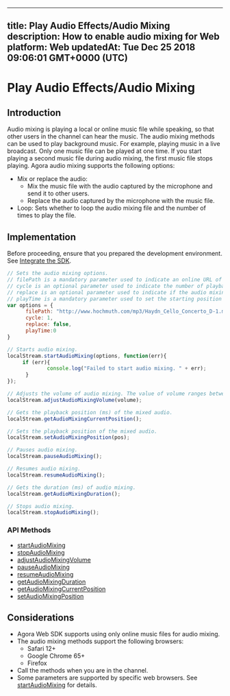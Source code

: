 
---
title: Play Audio Effects/Audio Mixing
description: How to enable audio mixing for Web
platform: Web
updatedAt: Tue Dec 25 2018 09:06:01 GMT+0000 (UTC)
---
# Play Audio Effects/Audio Mixing
## Introduction

Audio mixing is playing a local or online music file while speaking, so that other users in the channel can hear the music. The audio mixing methods can be used to play background music. For example, playing music in a live broadcast. Only one music file can be played at one time. If you start playing a second music file during audio mixing, the first music file stops playing.
Agora audio mixing supports the following options:

- Mix or replace the audio: 
	- Mix the music file with the audio captured by the microphone and send it to other users.
	- Replace the audio captured by the microphone with the music file.
- Loop: Sets whether to loop the audio mixing file and the number of times to play the file.

## Implementation
Before proceeding, ensure that you prepared the development environment. See [Integrate the SDK](../../en/Voice/web_prepare.md).

```javascript
// Sets the audio mixing options.
// filePath is a mandatory parameter used to indicate an online URL of the mixing audio.
// cycle is an optional parameter used to indicate the number of playback loops and it needs to be a positive integer. The web browser needs to be Google Chrome 65+.
// replace is an optional parameter used to indicate if the audio mixing replaces the original audio. 
// playTime is a mandatory parameter used to set the starting position of mixing audio playback. 0 means playing the mixing file from the beginning.
var options = {
      filePath: "http://www.hochmuth.com/mp3/Haydn_Cello_Concerto_D-1.mp3", 
      cycle: 1, 
      replace: false, 
      playTime:0 
}

// Starts audio mixing.
localStream.startAudioMixing(options, function(err){
     if (err){
             console.log("Failed to start audio mixing. " + err);
      }
});

// Adjusts the volume of audio mixing. The value of volume ranges between 1 and 100.
localStream.adjustAudioMixingVolume(volume);

// Gets the playback position (ms) of the mixed audio.
localStream.getAudioMixingCurrentPosition();

// Sets the playback position of the mixed audio.
localStream.setAudioMixingPosition(pos);

// Pauses audio mixing.
localStream.pauseAudioMixing();

// Resumes audio mixing.
localStream.resumeAudioMixing();

// Gets the duration (ms) of audio mixing. 
localStream.getAudioMixingDuration();

// Stops audio mixing.
localStream.stopAudioMixing();
```

### API Methods

- [startAudioMixing](https://docs.agora.io/en/Voice/API%20Reference/web/interfaces/agorartc.stream.html#startaudiomixing)
- [stopAudioMixing](https://docs.agora.io/en/Voice/API%20Reference/web/interfaces/agorartc.stream.html#stopaudiomixing)
- [adjustAudioMixingVolume](https://docs.agora.io/en/Voice/API%20Reference/web/interfaces/agorartc.stream.html#adjustaudiomixingvolume)
- [pauseAudioMixing](https://docs.agora.io/en/Voice/API%20Reference/web/interfaces/agorartc.stream.html#pauseaudiomixing)
- [resumeAudioMixing](https://docs.agora.io/en/Voice/API%20Reference/web/interfaces/agorartc.stream.html#resumeaudiomixing)
- [getAudioMixingDuration](https://docs.agora.io/en/Voice/API%20Reference/web/interfaces/agorartc.stream.html#getaudiomixingduration)
- [getAudioMixingCurrentPosition](https://docs.agora.io/en/Voice/API%20Reference/web/interfaces/agorartc.stream.html#getaudiomixingcurrentposition)
- [setAudioMixingPosition](https://docs.agora.io/en/Voice/API%20Reference/web/interfaces/agorartc.stream.html#setaudiomixingposition)

## Considerations

- Agora Web SDK supports using only online music files for audio mixing.
- The audio mixing methods support the following browsers:
  - Safari 12+
  - Google Chrome 65+
  - Firefox
- Call the methods when you are in the channel.
- Some parameters are supported by specific web browsers. See [startAudioMixing](https://docs.agora.io/en/Voice/API%20Reference/web/interfaces/agorartc.stream.html#startaudiomixing) for details.
